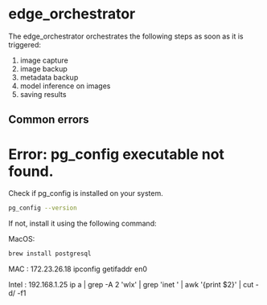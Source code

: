 # edge_orchestrator

The edge_orchestrator orchestrates the following steps as soon as it is triggered:

1. image capture
2. image backup
3. metadata backup
4. model inference on images
5. saving results


## Common errors

# Error: pg_config executable not found.

Check if pg_config is installed on your system.

```bash
pg_config --version
```

If not, install it using the following command:

MacOS:
```bash
brew install postgresql
```
MAC : 172.23.26.18
ipconfig getifaddr en0

Intel : 192.168.1.25
ip a | grep -A 2 'wlx' | grep 'inet ' | awk '{print $2}' | cut -d/ -f1
